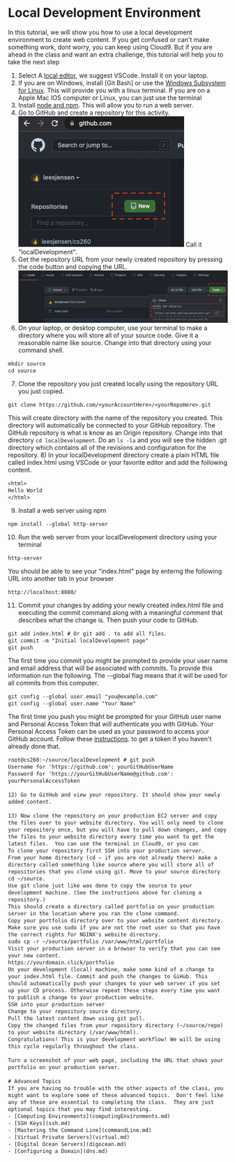 # Local Development Environment
In this tutorial, we will show you how to use a local development environment to create web content.  If you get confused or can't make something work, dont worry, you can keep using Cloud9.  But if you are ahead in the class and want an extra challenge, this tutorial will help you to take the next step

1) Select A [local editor](computingEnvironments.md), we suggest VSCode.  Install it on your laptop.
2) If you are on Windows, install [Git Bash] or use the [Windows Subsystem for Linux](https://learn.microsoft.com/en-us/windows/wsl/about).  This will provide you with a linux terminal.  If you are on a Apple Mac IOS computer or Linux, you can just use the terminal
3) Install [node and npm](https://nodejs.org/en/download/).  This will allow you to run a web server.
4) Go to GitHub and create a repository for this activity.
![](images/NewRepository.png)
Call it "localDevelopment".
5) Get the repository URL from your newly created repository by pressing the code button and copying the URL.
![](images/RepositoryURL.png)
6) On your laptop, or desktop computer, use your terminal to make a directory where you will store all of your source code. Give it a reasonable name like source. Change into that directory using your command shell.
```
mkdir source
cd source
```
7) Clone the repository you just created locally using the repository URL you just copied.
```
git clone https://github.com/<yourAccountHere>/<yourRepoHere>.git
```
This will create directory with the name of the repository you created. This directory will automatically be connected to your GitHub repository. The GitHub repository is what is know as an Origin repository. Change into that directory ```cd localDevelopment```. Do an ```ls -la``` and you will see the hidden .git directory which contains all of the revisions and configuration for the repository.
8) In your localDevelopment directory create a plain HTML file called index.html using VSCode or your favorite editor and add the following content.
```
<html>
Hello World
</html>
```
9) Install a web server using npm
```
npm install --global http-server
```
10) Run the web server from your localDevelopment directory using your terminal
```
http-server
```
You should be able to see your "index.html" page by enterng the following URL into another tab in your browser
```
http://localhost:8080/
```
11) Commit your changes by adding your newly created index.html file and executing the commit command along with a meaningful comment that describes what the change is. Then push your code to GitHub. 
```
git add index.html # Or git add . to add all files.
git commit -m "Initial localDevelopment page"
git push
```
The first time you commit you might be prompted to provide your user name and email address that will be associated with commits. To provide this information run the following. The --global flag means that it will be used for all commits from this computer.
```
git config --global user.email "you@example.com"
git config --global user.name "Your Name"
```
The first time you push you might be prompted for your GitHub user name and Personal Access Token that will authenticate you with GitHub. Your Personal Access Token can be used as your password to access your GitHub account.  Follow  these [instructions](https://docs.github.com/en/github/authenticating-to-github/keeping-your-account-and-data-secure/creating-a-personal-access-token). to get a token if you haven't already done that.
```
root@cs260:~/source/localDevelopment # git push
Username for 'https://github.com': yourGitHubUserName
Password for 'https://yourGitHubUserName@github.com': yourPersonalAccessToken

12) Go to GitHub and view your repository. It should show your newly added content.

13) Now clone the repository on your production EC2 server and copy the files over to your website directory. You will only need to clone your repository once, but you will have to pull down changes, and copy the files to your website directory every time you want to get the latest files.  You can use the terminal in Cloud9, or you can 
To clone your repository first SSH into your production server.
From your home directory (cd ~ if you are not already there) make a directory called something like source where you will store all of repositories that you clone using git. Move to your source directory cd ~/source.
Use git clone just like was done to copy the source to your development machine. (See the instructions above for cloning a repository.)
This should create a directory called portfolio on your production server in the location where you ran the clone command.
Copy your portfolio directory over to your website content directory. Make sure you use sudo if you are not the root user so that you have the correct rights for NGINX's website directory.
sudo cp -r ~/source/portfolio /var/www/html/portfolio
Visit your production server in a browser to verify that you can see your new content.
https://yourdomain.click/portfolio
On your development (local) machine, make some kind of a change to your index.html file. Commit and push the changes to GiHub. This should automatically push your changes to your web server if you set up your CD process. Otherwise repeat these steps every time you want to publish a change to your production website.
SSH into your production server
Change to your repository source directory.
Pull the latest content down using git pull.
Copy the changed files from your repository directory (~/source/repo) to your website directory (/var/www/html).
Congratulations! This is your development workflow! We will be using this cycle regularly throughout the class.

Turn a screenshot of your web page, including the URL that shows your portfolio on your production server.

# Advanced Topics
If you are having no trouble with the other aspects of the class, you might want to explore some of these advanced topics.  Don't feel like any of these are essential to completing the class.  They are just optional topics that you may find interesting.
- [Computing Environments](computingEnvironments.md)
- [SSH Keys](ssh.md)
- [Mastering the Command Line](commandLine.md)
- [Virtual Private Servers](virtual.md)
- [Digital Ocean Servers](digocean.md)
- [Configuring a Domain](dns.md)
